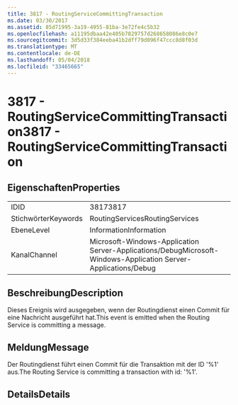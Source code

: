 ```yaml
---
title: 3817 - RoutingServiceCommittingTransaction
ms.date: 03/30/2017
ms.assetid: 85d71995-3a19-4955-81ba-3e72fe4c5b32
ms.openlocfilehash: a11195dbaa42e405b7829757d268658086e8c0e7
ms.sourcegitcommit: 3d5d33f384eeba41b2dff79d096f47ccc8d8f03d
ms.translationtype: MT
ms.contentlocale: de-DE
ms.lasthandoff: 05/04/2018
ms.locfileid: "33465665"
---
```

# <a name="3817---routingservicecommittingtransaction"></a><span data-ttu-id="ac814-102">3817 - RoutingServiceCommittingTransaction</span><span class="sxs-lookup"><span data-stu-id="ac814-102">3817 - RoutingServiceCommittingTransaction</span></span>
## <a name="properties"></a><span data-ttu-id="ac814-103">Eigenschaften</span><span class="sxs-lookup"><span data-stu-id="ac814-103">Properties</span></span>  
  
|||  
|-|-|  
|<span data-ttu-id="ac814-104">ID</span><span class="sxs-lookup"><span data-stu-id="ac814-104">ID</span></span>|<span data-ttu-id="ac814-105">3817</span><span class="sxs-lookup"><span data-stu-id="ac814-105">3817</span></span>|  
|<span data-ttu-id="ac814-106">Stichwörter</span><span class="sxs-lookup"><span data-stu-id="ac814-106">Keywords</span></span>|<span data-ttu-id="ac814-107">RoutingServices</span><span class="sxs-lookup"><span data-stu-id="ac814-107">RoutingServices</span></span>|  
|<span data-ttu-id="ac814-108">Ebene</span><span class="sxs-lookup"><span data-stu-id="ac814-108">Level</span></span>|<span data-ttu-id="ac814-109">Information</span><span class="sxs-lookup"><span data-stu-id="ac814-109">Information</span></span>|  
|<span data-ttu-id="ac814-110">Kanal</span><span class="sxs-lookup"><span data-stu-id="ac814-110">Channel</span></span>|<span data-ttu-id="ac814-111">Microsoft-Windows-Application Server-Applications/Debug</span><span class="sxs-lookup"><span data-stu-id="ac814-111">Microsoft-Windows-Application Server-Applications/Debug</span></span>|  
  
## <a name="description"></a><span data-ttu-id="ac814-112">Beschreibung</span><span class="sxs-lookup"><span data-stu-id="ac814-112">Description</span></span>  
 <span data-ttu-id="ac814-113">Dieses Ereignis wird ausgegeben, wenn der Routingdienst einen Commit für eine Nachricht ausgeführt hat.</span><span class="sxs-lookup"><span data-stu-id="ac814-113">This event is emitted when the Routing Service is committing a message.</span></span>  
  
## <a name="message"></a><span data-ttu-id="ac814-114">Meldung</span><span class="sxs-lookup"><span data-stu-id="ac814-114">Message</span></span>  
 <span data-ttu-id="ac814-115">Der Routingdienst führt einen Commit für die Transaktion mit der ID '%1' aus.</span><span class="sxs-lookup"><span data-stu-id="ac814-115">The Routing Service is committing a transaction with id: '%1'.</span></span>  
  
## <a name="details"></a><span data-ttu-id="ac814-116">Details</span><span class="sxs-lookup"><span data-stu-id="ac814-116">Details</span></span>
